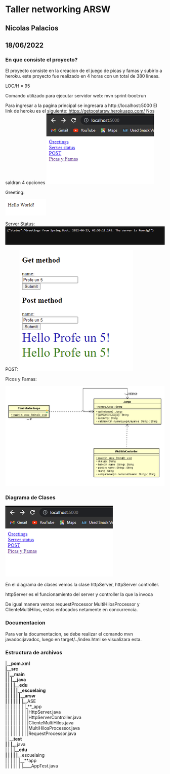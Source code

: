 # Taller networking ARSW

## Nicolas Palacios

## 18/06/2022

### En que consiste el proyecto?

El proyecto consiste en la creacion de el juego de picas y famas y subirlo a heroku. este proyecto fue realizado en 4 horas con un total de 380 lineas.

LOC/H = 95

Comando utilizado para ejecutar servidor web: mvn sprint-boot:run



Para ingresar a la pagina principal se ingresara a http://localhost:5000
El link de heroku es el siguiente:
https://getpostarsw.herokuapp.com/
Nos saldran 4 opciones
<img src= imagen\imagen.png>

Greeting:

<img src= imagen\imagen2.png>

Server Status:
<img src= imagen\imagen3.png>

POST:
<img src= imagen\imagen4.png>

Picos y Famas:

<img src= imagen\imagen5.png>

### Diagrama de Clases

<img src="imagen\imagen.png">  
 
 En el diagrama de clases vemos la clase httpServer, httpServer controller.

httpServer es el funcionamiento del server y controller la que la invoca

De igual manera vemos requestProcessor MultiHilosProcessor y ClienteMultiHilos, estos enfocados netamente en concurrencia.

### Documentacion

Para ver la documentacion, se debe realizar el comando mvn javadoc:javadoc, luego en target/../index.html se visualizara esta.

### Estructura de archivos

|\_**\_pom.xml  
|\_\_**src  
| |\_**\_main  
| | |\_\_**java  
| | | |\_**\_edu  
| | | | |\_\_**escuelaing  
| | | | | |\_**\_arsw  
| | | | | | |\_**\_ASE  
| | | | | | | |\_**\_app  
| | | | | | | | |HttpServer.java  
| | | | | | | | |HttpServerController.java  
| | | | | | | | |ClienteMultiHilos.java  
| | | | | | | | |MultiHilosProcessor.java  
| | | | | | | | |RequestProcessor.java  
| |\_\_**test  
| | |\_**\_java  
| | | |\_\_**edu  
| | | | |\_**\_escuelaing  
| | | | | |\_\_**app  
| | | | | | |\_\_\_\_AppTest.java